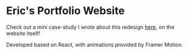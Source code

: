 # Eric's Portfolio Website
Check out a mini case-study I wrote about this redesign [here](https://ericlinjh.ca/projects/map_app), on the website itself!

Developed based on React, with animations provided by Framer Motion.